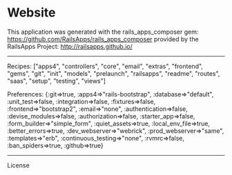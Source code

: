 Website
========================

This application was generated with the rails_apps_composer gem:
https://github.com/RailsApps/rails_apps_composer
provided by the RailsApps Project:
http://railsapps.github.io/

________________________

Recipes:
["apps4", "controllers", "core", "email", "extras", "frontend", "gems", "git", "init", "models", "prelaunch", "railsapps", "readme", "routes", "saas", "setup", "testing", "views"]

Preferences:
{:git=>true, :apps4=>"rails-bootstrap", :database=>"default", :unit_test=>false, :integration=>false, :fixtures=>false, :frontend=>"bootstrap2", :email=>"none", :authentication=>false, :devise_modules=>false, :authorization=>false, :starter_app=>false, :form_builder=>"simple_form", :quiet_assets=>true, :local_env_file=>true, :better_errors=>true, :dev_webserver=>"webrick", :prod_webserver=>"same", :templates=>"erb", :continuous_testing=>"none", :rvmrc=>false, :ban_spiders=>true, :github=>true}

________________________

License
